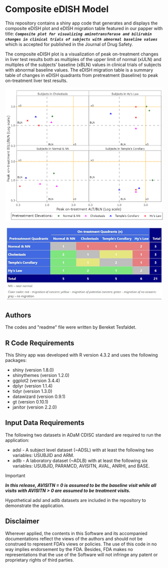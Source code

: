 # Composite eDISH Model

This repository contains a shiny app code that generates and displays the composite eDISH plot and eDISH migration table featured in our papper with title: **_`Composite plot for visualizing aminotransferase and bilirubin changes in clinical trials of subjects with abnormal baseline values`_** which is accepted for published in the Journal of Drug Safety.

The composite eDISH plot is a visualization of peak on-treatment changes in liver test results both as multiples of the upper limit of normal (xULN) and multiples of the subjects’ baseline (xBLN) values in clinical trials of subjects with abnormal baseline values. The eDISH migration table is a summary table of changes in eDISH quadrants from pretreatment (baseline) to peak on-treatment liver test results.

![Sample Composite eDISH Plot](https://github.com/FDA/Composite-eDish-Plot/blob/main/Composite%20eDISH%20Plot.png)

![Sample eDISH Migration Table](https://github.com/FDA/Composite-eDish-Plot/blob/main/eDISH%20Migration%20Table.jpeg)

## Authors

The codes and "readme" file were written by Bereket Tesfaldet.

## R Code Requirements

This Shiny app was developed with R version 4.3.2 and uses the following packages:

+	shiny (version 1.8.0)
+	shinythemes (version 1.2.0)
+	ggplot2 (version 3.4.4)
+	dplyr (version 1.1.4)
+	tidyr (version 1.3.0)
+	datawizard (version 0.9.1)
+	gt (version 0.10.1)
+	janitor (version 2.2.0)

## Input Data Requirements

The following two datasets in ADaM CDISC standard are required to run the application:
+	adsl - A subject level dataset (~ADSL) with at least the following two variables: USUBJID and ARM.
+	adlb - A laboratory dataset (~ADLB) with at least the following six variables: USUBJID, PARAMCD, AVISITN, AVAL, ANRHI, and BASE.

> [!IMPORTANT]
> **_In this release, AVISITN = 0 is assumed to be the baseline visit while all visits with AVISITN > 0 are assumed to be treatment visits._** 

Hypothetical adsl and adlb datasets are included in the repository to demonstrate the application.

## Disclaimer
Wherever applied, the contents in this Software and its accompanied documentations reflect the views of the authors and should not be construed to represent FDA’s views or policies. The use of this code in no way implies endorsement by the FDA. Besides, FDA makes no representations that the use of the Software will not infringe any patent or proprietary rights of third parties.
